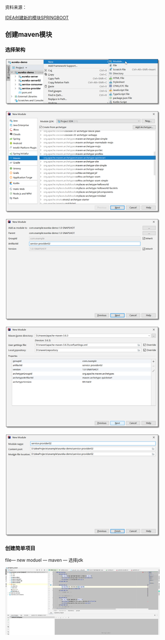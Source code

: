 资料来源：


[IDEA创建新的模块SPRINGBOOT](https://www.cnblogs.com/jthr/p/15504032.html)

## 创建maven模块

### 选择架构

![/resources/articles/spring/spring-cloud/ribbon/1578836785223.png](file/1578836785223.png ':size=70%')

![/resources/articles/spring/spring-cloud/ribbon/image-20200213131503574.png](file/image-20200213131503574.png ':size=70%')

![/resources/articles/spring/spring-cloud/ribbon/image-20200213131548627.png](file/image-20200213131548627.png ':size=70%')

![/resources/articles/spring/spring-cloud/ribbon/image-20200213131647813.png](file/image-20200213131647813.png ':size=70%')

![/resources/articles/spring/spring-cloud/ribbon/1578826063614.png](file/1578826063614.png ':size=70%')

### 创建简单项目

file— new moduel — maven — 选择jdk

![](file/Apr-28-2022%2018-02-44.gif ':size=80%')

